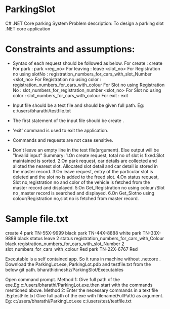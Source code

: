# ParkingSlot
C# .NET Core parking System Problem description:
To design a parking slot .NET core application
# Constraints and assumptions:
* Syntax of each request should be followed as below.
For create                           :  create <total no of slots>
For park                             :  park <reg_no> <colour>
For leaving                          :  leave <slot_no>
For Registration no using slotNo     :  registration_numbers_for_cars_with_slot_Number <slot_no>
For Registration no using color      :  registration_numbers_for_cars_with_colour <colour>
For Slot no using Registration No    :  slot_numbers_for_registration_number <slot_no>
For Slot no using color              :  slot_numbers_for_cars_with_colour <colour>
For exit                             :   exit
* Input file should be a text file and should be given full path.
    Eg: c:/users/bharathi/testfile.txt

* The first statement of the input file should be create <slotno>.
* 'exit' command is used to exit the application.
* Commands and requests are not case sensitive.
* Don't leave an empty line in the test file(argument). Else output will be "Invalid input"
Summary:
1.On create request, total no of slot is fixed.Slot maintained is sorted.
2.On park request, car details are collected and alloted the nearest slot. Allocated slot detail and car detail is stored in the master record.
3.On leave request, entry of the particular slot is deleted and the slot no is added to the freed slot.
4.On status request, Slot no,registration no and color of the vehicle is fetched from the master record and displayed.
5.On Get_Registration no using colour /Slot no ,master record is searched and displayed.
6.On Get_Slotno using colour/Registration no,slot no is fetched from master record.


# Sample file.txt
create 4
park TN-55X-9999 black
park TN-44X-8888 white
park TN-33X-9889 black
status
leave 2
status
registration_numbers_for_cars_with_Colour black
registration_numbers_for_cars_with_slot_Number 2
slot_numbers_for_cars_with_colour Red
park TN-22X-6767 Red


Executable is a self contained app. So it runs in machine without .netcore .
Download the ParkingLot.exe, ParkingLot.pdb  and testfile.txt from the below git path.
bharathidineshz/ParkingSlot/Executables

Open command prompt.
Method 1:
Give full path of the exe.Eg:c:/users/bharathi/ParkingLot.exe.then start with the commands mentioned above.
Method 2:
Enter the necessary commands in a text file .Eg:testFile.txt
Give full path of the exe with filename(FullPath) as argument.
Eg: c:/users/bharathi/ParkingLot.exe c:/users/test/testfile.txt




